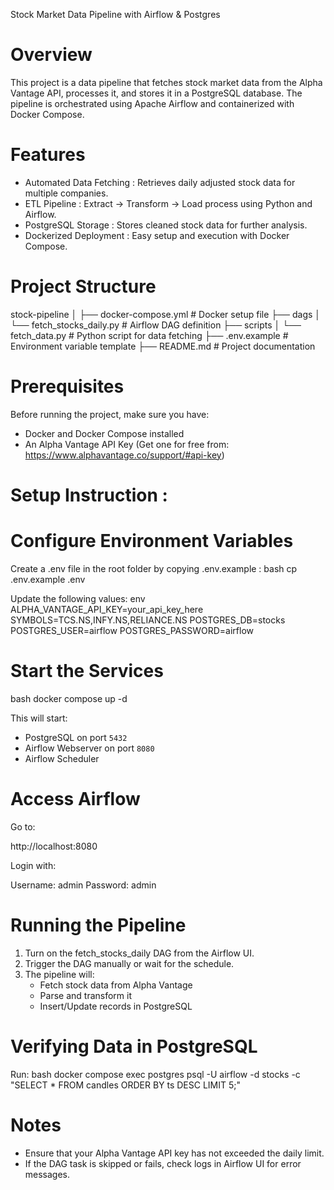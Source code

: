 Stock Market Data Pipeline with Airflow & Postgres

# Overview

This project is a data pipeline that fetches stock market data from the Alpha Vantage API, processes it, and stores it in a PostgreSQL database. The pipeline is orchestrated using Apache Airflow and containerized with Docker Compose.

# Features

- Automated Data Fetching : Retrieves daily adjusted stock data for multiple companies.
- ETL Pipeline : Extract → Transform → Load process using Python and Airflow.
- PostgreSQL Storage : Stores cleaned stock data for further analysis.
- Dockerized Deployment : Easy setup and execution with Docker Compose.

# Project Structure

stock-pipeline
│
├── docker-compose.yml # Docker setup file
├── dags
│ └── fetch_stocks_daily.py # Airflow DAG definition
├── scripts
│ └── fetch_data.py # Python script for data fetching
├── .env.example # Environment variable template
├── README.md # Project documentation

# Prerequisites

Before running the project, make sure you have:

- Docker and Docker Compose installed
- An Alpha Vantage API Key (Get one for free from: https://www.alphavantage.co/support/#api-key)

# Setup Instruction :

# Configure Environment Variables

Create a .env file in the root folder by copying .env.example :
bash
cp .env.example .env

Update the following values:
env
ALPHA_VANTAGE_API_KEY=your_api_key_here
SYMBOLS=TCS.NS,INFY.NS,RELIANCE.NS
POSTGRES_DB=stocks
POSTGRES_USER=airflow
POSTGRES_PASSWORD=airflow

# Start the Services

bash
docker compose up -d

This will start:

- PostgreSQL on port `5432`
- Airflow Webserver on port `8080`
- Airflow Scheduler

# Access Airflow

Go to:

http://localhost:8080

Login with:

Username: admin
Password: admin

# Running the Pipeline

1. Turn on the fetch_stocks_daily DAG from the Airflow UI.
2. Trigger the DAG manually or wait for the schedule.
3. The pipeline will:
   - Fetch stock data from Alpha Vantage
   - Parse and transform it
   - Insert/Update records in PostgreSQL

# Verifying Data in PostgreSQL

Run:
bash
docker compose exec postgres psql -U airflow -d stocks -c "SELECT \* FROM candles ORDER BY ts DESC LIMIT 5;"

# Notes

- Ensure that your Alpha Vantage API key has not exceeded the daily limit.
- If the DAG task is skipped or fails, check logs in Airflow UI for error messages.
